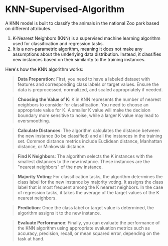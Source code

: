 # KNN-Supervised-Algorithm
A KNN model is built to classify the animals in the national Zoo park based on different attributes.
1. K-Nearest Neighbors (KNN) is a supervised machine learning algorithm used for classification and regression tasks.
2.  It is a non-parametric algorithm, meaning it does not make any assumptions about the underlying data distribution. Instead, it classifies new instances based on their similarity to the training instances.

Here's how the KNN algorithm works:

> **Data Preparation**: First, you need to have a labeled dataset with features and corresponding class labels or target values. Ensure the data is preprocessed, normalized, and scaled appropriately if needed.

> **Choosing the Value of K**: K in KNN represents the number of nearest neighbors to consider for classification. You need to choose an appropriate value for K. A smaller K value will make the decision boundary more sensitive to noise, while a larger K value may lead to oversmoothing.

> **Calculate Distances**: The algorithm calculates the distance between the new instance (to be classified) and all the instances in the training set. Common distance metrics include Euclidean distance, Manhattan distance, or Minkowski distance.

> **Find K Neighbors**: The algorithm selects the K instances with the smallest distances to the new instance. These instances are the "nearest neighbors" of the new instance.

> **Majority Voting**: For classification tasks, the algorithm determines the class label for the new instance by majority voting. It assigns the class label that is most frequent among the K nearest neighbors. In the case of regression tasks, it takes the average of the target values of the K nearest neighbors.

> **Prediction**: Once the class label or target value is determined, the algorithm assigns it to the new instance.

> **Evaluate Performance**: Finally, you can evaluate the performance of the KNN algorithm using appropriate evaluation metrics such as accuracy, precision, recall, or mean squared error, depending on the task at hand.
